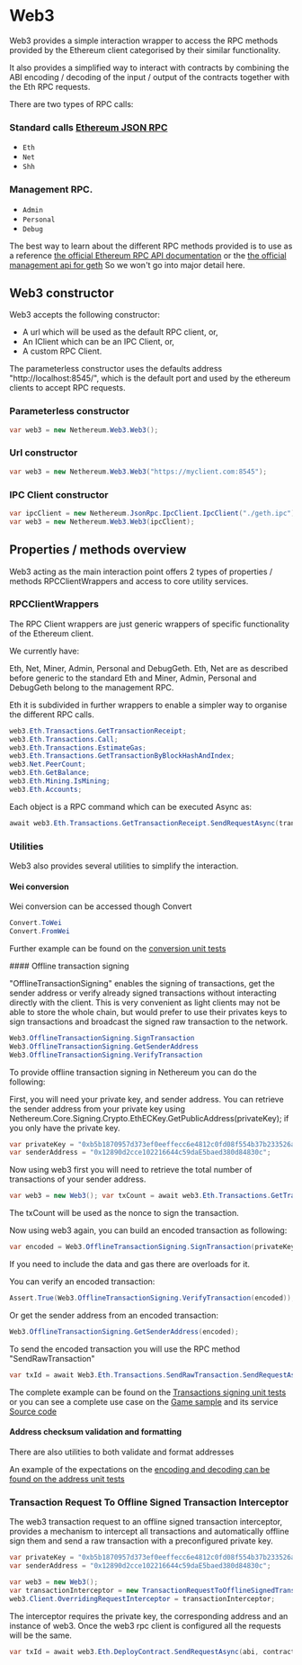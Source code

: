 # Web3

Web3 provides a simple interaction wrapper to access the RPC methods provided by the Ethereum client categorised by their similar functionality.

It also provides a simplified way to interact with contracts by combining the ABI encoding / decoding of the input / output of the contracts together with the Eth RPC requests.

There are two types of RPC calls:

### Standard calls [Ethereum JSON RPC](https://github.com/ethereum/wiki/wiki/JSON-RPC)

* `Eth`
* `Net`
* `Shh`

### Management RPC.

* `Admin`
* `Personal`
* `Debug`

The best way to learn about the different RPC methods provided is to use as a reference [the official Ethereum RPC API documentation](https://github.com/ethereum/wiki/wiki/JSON-RPC) or the [the official management api for geth](https://github.com/ethereum/go-ethereum/wiki/Management-APIs)
So we won't go into major detail here.

## Web3 constructor

Web3 accepts the following constructor: 
- A url which will be used as the default RPC client, or,
- An IClient which can be an IPC Client, or,
- A custom RPC Client.

The parameterless constructor uses the defaults address "http://localhost:8545/", which is the default port and used by the ethereum clients to accept RPC requests.

### Parameterless constructor

```csharp
var web3 = new Nethereum.Web3.Web3();
```

### Url constructor

```csharp
var web3 = new Nethereum.Web3.Web3("https://myclient.com:8545");
```
### IPC Client constructor

```csharp
var ipcClient = new Nethereum.JsonRpc.IpcClient.IpcClient("./geth.ipc");
var web3 = new Nethereum.Web3.Web3(ipcClient);
```
## Properties / methods overview

Web3 acting as the main interaction point offers 2 types of properties / methods RPCClientWrappers and access to core utility services.

### RPCClientWrappers
The RPC Client wrappers are just generic wrappers of specific functionality of the Ethereum client.

We currently have:

Eth, Net, Miner, Admin, Personal and DebugGeth. Eth, Net are as described before generic to the standard Eth and Miner, Admin, Personal and DebugGeth belong to the management RPC.

Eth it is subdivided in further wrappers to enable a simpler way to organise the different RPC calls.

```csharp
web3.Eth.Transactions.GetTransactionReceipt;
web3.Eth.Transactions.Call;
web3.Eth.Transactions.EstimateGas;
web3.Eth.Transactions.GetTransactionByBlockHashAndIndex;
web3.Net.PeerCount;
web3.Eth.GetBalance;
web3.Eth.Mining.IsMining;
web3.Eth.Accounts;
```
Each object is a RPC command which can be executed Async as:

```csharp
await web3.Eth.Transactions.GetTransactionReceipt.SendRequestAsync(transactionHash);
```

### Utilities
Web3 also provides several utilities to simplify the interaction.

#### Wei conversion

Wei conversion can be accessed though Convert

```csharp
Convert.ToWei
Convert.FromWei
```
[//]: # (CJuan> The below URL is broken )
Further example can be found on the [conversion unit tests](https://github.com/Nethereum/Nethereum/blob/master/src/Nethereum.Util.UnitTests/ConversionTests.cs)

#### Offline transaction signing

"OfflineTransactionSigning" enables the signing of transactions, get the sender address or verify already signed transactions without interacting directly with the client.
This is very convenient as light clients may not be able to store the whole chain, but would prefer to use their privates keys to sign transactions and broadcast the signed raw transaction to the network.

```csharp
Web3.OfflineTransactionSigning.SignTransaction
Web3.OfflineTransactionSigning.GetSenderAddress
Web3.OfflineTransactionSigning.VerifyTransaction
```

To provide offline transaction signing in Nethereum you can do the following:

First, you will need your private key, and sender address. You can retrieve the sender address from your private key using Nethereum.Core.Signing.Crypto.EthECKey.GetPublicAddress(privateKey); if you only have the private key.

```csharp
var privateKey = "0xb5b1870957d373ef0eeffecc6e4812c0fd08f554b37b233526acc331bf1544f7";
var senderAddress = "0x12890d2cce102216644c59daE5baed380d84830c";
```

Now using web3 first you will need to retrieve the total number of transactions of your sender address.

```csharp
var web3 = new Web3(); var txCount = await web3.Eth.Transactions.GetTransactionCount.SendRequestAsync(senderAddress);
```

The txCount will be used as the nonce to sign the transaction.

Now using web3 again, you can build an encoded transaction as following:

```csharp
var encoded = Web3.OfflineTransactionSigning.SignTransaction(privateKey, receiveAddress, 10, txCount.Value);
```

If you need to include the data and gas there are overloads for it.

You can verify an encoded transaction:

```csharp
Assert.True(Web3.OfflineTransactionSigning.VerifyTransaction(encoded));
```

Or get the sender address from an encoded transaction:

```csharp
Web3.OfflineTransactionSigning.GetSenderAddress(encoded);
```

To send the encoded transaction you will use the RPC method "SendRawTransaction"

```csharp
var txId = await Web3.Eth.Transactions.SendRawTransaction.SendRequestAsync("0x" + encoded);
```

The complete example can be found on the [Transactions signing unit tests](https://github.com/Nethereum/Nethereum/blob/master/src/Nethereum.Signer.IntegrationTests/TransactionSigningTests.cs)
or you can see a complete use case on the [Game sample](https://github.com/Nethereum/Nethereum.Game.Sample/) and its service [Source code](https://github.com/Nethereum/Nethereum.Game.Sample/blob/master/Forms/Core/Ethereum/GameScoreService.cs)

#### Address checksum validation and formatting
There are also utilities to both validate and format addresses

An example of the expectations on the [encoding and decoding can be found on the address unit tests](https://github.com/Nethereum/Nethereum/blob/master/src/Nethereum.ABI.Tests/AddressEncodingTests.cs)


### Transaction Request To Offline Signed Transaction Interceptor

The web3 transaction request to an offline signed transaction interceptor, provides a mechanism to intercept all transactions and automatically offline sign them and send a raw transaction with a preconfigured private key.

```csharp
var privateKey = "0xb5b1870957d373ef0eeffecc6e4812c0fd08f554b37b233526acc331bf1544f7";
var senderAddress = "0x12890d2cce102216644c59daE5baed380d84830c";

var web3 = new Web3();
var transactionInterceptor = new TransactionRequestToOfflineSignedTransactionInterceptor(senderAddress, privateKey, web3);
web3.Client.OverridingRequestInterceptor = transactionInterceptor;
```

The interceptor requires the private key, the corresponding address and an instance of web3. Once the web3 rpc client is configured all the requests will be the same.

```csharp
var txId = await web3.Eth.DeployContract.SendRequestAsync(abi, contractByteCode, senderAddress, new HexBigInteger(900000), 7);
```